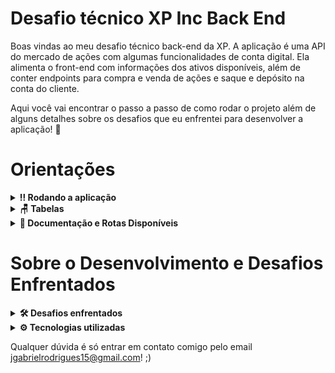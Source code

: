 # Desafio técnico XP Inc Back End

Boas vindas ao meu desafio técnico back-end da XP. A aplicação é uma API do mercado de ações com algumas funcionalidades de conta digital. Ela alimenta o front-end com informações dos ativos disponíveis, além de conter endpoints para compra e venda de ações e saque e depósito na conta do cliente. 

Aqui você vai encontrar o passo a passo de como rodar o projeto além de alguns detalhes sobre os desafios que eu enfrentei para desenvolver a aplicação! 🚀

# Orientações

<details>
  <summary><strong>‼️ Rodando a aplicação</strong></summary><br />

  1. Clone o repositório

  - `git clone https://github.com/joaogrs/desafioXPIncBackend.git`.
  - Entre na pasta do repositório que você acabou de clonar:
    - `cd desafioXPIncBackend`

  2. Instale as dependências

  - `npm install`

  3. Crie um arquivo .env na raiz do projeto
    - Ele deve conter as seguintes informações: 
      - MYSQL_HOST= ( O seu host )
      - MYSQL_USER= (Seu usuário do MYSQL)
      - MYSQL_PASSWORD= (Sua senha do MYSQL)
      - MYSQL_DATABASE= InvestimentManager
      - PORT= (Em qual porta a aplicação vai rodar)
     
  4. Faça a criação do banco dentro do MYSql
  - Na raiz do projeto existe um arquivo InvestimentManager.Sql
  - As querys são as mesmas da sessão Tabelas desse README
    - Essas são as querys necessárias para a criação do banco de dados da aplicação
    - Copie as informações e rode dentro de um servidor SQL. 
  
  5. Rodando a aplicação
  - `npm start`
  
</details>

<details>
  <summary><strong>🪑 Tabelas</strong></summary><br />
  
  O banco terá 7 tabelas. clientes, compras, vendas, investimentos, his_deposito, hist_saque, ativos_disponiveis
  
  ```sql
DROP DATABASE IF EXISTS InvestimentManager;

CREATE DATABASE InvestimentManager;

USE InvestimentManager;

CREATE TABLE clientes (
    codCliente INT NOT NULL auto_increment,
    saldo DECIMAL(8,2) NOT NULL,
    username VARCHAR(30) NOT NULL,
    password VARCHAR(80) NOT NULL,
    PRIMARY KEY(codCliente)
) ENGINE=INNODB;

CREATE TABLE ativos_disponiveis (
    id INT NOT NULL auto_increment,
    nome VARCHAR(30) NOT NULL,
    qtdeAtivo INT NOT NULL,
    valor DECIMAL(8,2) NOT NULL,
    PRIMARY KEY(id)
) ENGINE=INNODB;

CREATE TABLE compras (
    id INT NOT NULL auto_increment,
    codCliente INT NOT NULL,
    codAtivo INT NOT NULL,
    qtdeAtivo INT NOT NULL,
	PRIMARY KEY(id),
    FOREIGN KEY (codCliente)
        REFERENCES clientes (codCliente)
        ON DELETE CASCADE,
    FOREIGN KEY (codAtivo)
        REFERENCES ativos_disponiveis (id)
        ON DELETE CASCADE
)  ENGINE=INNODB;

CREATE TABLE vendas (
    id INT NOT NULL auto_increment,
    CodCliente INT NOT NULL,
    CodAtivo INT NOT NULL,
	QtdeAtivo INT NOT NULL,
	PRIMARY KEY(id),
    FOREIGN KEY (CodCliente)
        REFERENCES clientes (codCliente)
        ON DELETE CASCADE,
    FOREIGN KEY (CodAtivo)
        REFERENCES ativos_disponiveis (id)
        ON DELETE CASCADE
)  ENGINE=INNODB;

CREATE TABLE investimentos (
    id INT NOT NULL auto_increment,
    CodCliente INT NOT NULL,
    CodAtivo INT NOT NULL,
	QtdeAtivo INT NOT NULL,
    Valor DECIMAL(8,2) NOT NULL,
    PRIMARY KEY(id),
    FOREIGN KEY (CodCliente)
        REFERENCES clientes (codCliente)
        ON DELETE CASCADE,
    FOREIGN KEY (CodAtivo)
        REFERENCES ativos_disponiveis (id)
        ON DELETE CASCADE
)  ENGINE=INNODB;

CREATE TABLE hist_deposito (
    id INT NOT NULL auto_increment,
    CodCliente INT NOT NULL,
    Valor DECIMAL(8,2) NOT NULL,
    PRIMARY KEY(id),
    FOREIGN KEY (CodCliente)
        REFERENCES clientes (codCliente)
        ON DELETE CASCADE
)  ENGINE=INNODB;

CREATE TABLE hist_saque (
    id INT NOT NULL auto_increment,
    CodCliente INT NOT NULL,
    Valor DECIMAL(8,2) NOT NULL,
    PRIMARY KEY(id),
    FOREIGN KEY (CodCliente)
        REFERENCES clientes (codCliente)
        ON DELETE CASCADE
)  ENGINE=INNODB;

SET SQL_SAFE_UPDATES = 0;

INSERT INTO InvestimentManager.ativos_disponiveis (nome, qtdeAtivo, valor) VALUES
    ("XPIN", 1340985, 16.94),
    ("XPED", 50430, 5.75),
    ("RICO", 1203945, 9.60),
    ("TRYB", 13407, 10.39),
    ("GOOG", 50430948, 40.84),
    ("MTP4", 1203945, 23.93),
    ("SEF3", 103244, 3.40),
    ("META", 132394, 50.98),
    ("PTR4", 102938495, 28.60),
    ("ITU4", 3294329, 22.85),
    ("UNM3", 312432, 14.57),
    ("PATX", 10, 3.1),
    ("VSPO", 0, 10);

INSERT INTO InvestimentManager.clientes(codCliente, saldo, username, password) VALUES
    (1, 2000, "joaogrs", "senha1234");

INSERT INTO InvestimentManager.investimentos(CodCliente, CodAtivo, QtdeAtivo, Valor) VALUES
    (1, 2, 3, 17.25),
    (1, 4, 7, 72.73),
    (1, 7, 1, 3.4),
    (1, 10, 3, 68.55);
```
</details>

<details>
  <summary><strong>📁 Documentação e Rotas Disponíveis</strong></summary><br />
  
  A documentação contendo todas as rotas e a estrutura do banco foi feita com a utilização do Swagger.

  <img src="/imgs/swagger1.png" alt="primeira imagem swagger"/>
  <img src="./imgs/swagger2.png" alt="segunda imagem swagger"/>
  
  Na raiz do projeto também contém uma pasta imgs com um print de todas as rotas. 
  
  1. Rode a aplicação
    - `npm start`
  
  2. Entre na rota do Swagger UI
    - /docs
</details>

# Sobre o Desenvolvimento e Desafios Enfrentados

<details>
  <summary><strong>🛠 Desafios enfrentados</strong></summary><br />
  
  O primeiro desafio que encontrei na realização do case foi a decisão de quais técnologias usar. Decidi por utilizar express com javascript sem o uso de ORM. Foi uma  decisão tomada pensando em priorizar as funcionalidades da API ao invés de adicionar uma complexidade no código que poderia atrasar o desenvolvimento da aplicação e dos requisitos bônus que eu também queria realizar. 

Após isso, pensar a estrutura do banco de dados também foi um processo desafiador. O primeiro passo foi construir um diagrama de entidade relacionamento a mão para entender quais eram os campos necessários e como as tabelas iam conversar entre si. A maior dificuldade aqui foi entender como o post de compras e vendas iam alterar as tabelas. A solução dada foi criar tabelas de histórico de compra e venda, onde o post insere os dados, e uma terceira tabela de carteira de investimentos, onde ficam as quantidades e valor total de investimentos de cada cliente. Caso seja a primeira vez que um cliente está comprando determinado ativo é feita uma inserção na carteira. Caso ele já possua o ativo, é atualizada a quantidade e o valor total ao comprar ou vender um ativo. A estrutura de saque e depósito é parecida, porém alterando o saldo em uma tabela de clientes.

Passado esse momento de decisões e já com o formato do projeto em mente iniciei sua estrutura. Para o desenvolvimento usei o eslint para a qualidade do código e o nodemon para ir rodando a api enquanto desenvolvia. Além disso, o projeto foi feito utilizando a arquitetura MSC, separando a API em camadas com funcionalidades distintas.

A partir daí o desenvolvimento correu de forma mais tranquila já que eu tinha bastante familiaridade com a estrutura e tecnologias que eu estava usando. Algumas lógicas que me marcaram nessa etapa de desenvolvimento foram as que alteram o saldo e a qtde dos ativos na carteira ao realizar os posts. Terminei os requisitos obrigatórios com cerca de 3 dias de projeto e já comecei a pensar quais seriam os próximos passos.

Depois disso, optei por realizar o máximo de validações possíveis (campos faltantes, valores negativos, tipos errados, etc) utilizando middlewares. Apesar de ter um bom conhecimento na lib joi, que testa os campos automaticamente, preferi fazer as validações a mão já que eram relativamente simples.

Com as validações feitas, comecei a implementação do JWT com uma rota extra de login (usuário, senha) onde é retornado o token. Após isso, foi só adicionar um middleware de validação de token nas rotas que eram necessárias. Nesse mesmo dia foram preenchidos os ativos disponiveis para o front, além de uma rota GET que retorna tais ativos.

Em seguida foi dado inicio aos testes unitários divididos por camada MSC, a implementação do Swagger além da criação desse README.
</details>

<details>
  <summary><strong>⚙️ Tecnologias utilizadas</strong></summary><br />
  
  - Javascript
  - NodeJs
  - Express
  - JWT
  - Swagger
  - Sinon
  - Mocha 
  - Chai
  - Eslint
  - MySql
  
</details>

Qualquer dúvida é só entrar em contato comigo pelo email <a>jgabrielrodrigues15@gmail.com</a>! ;)